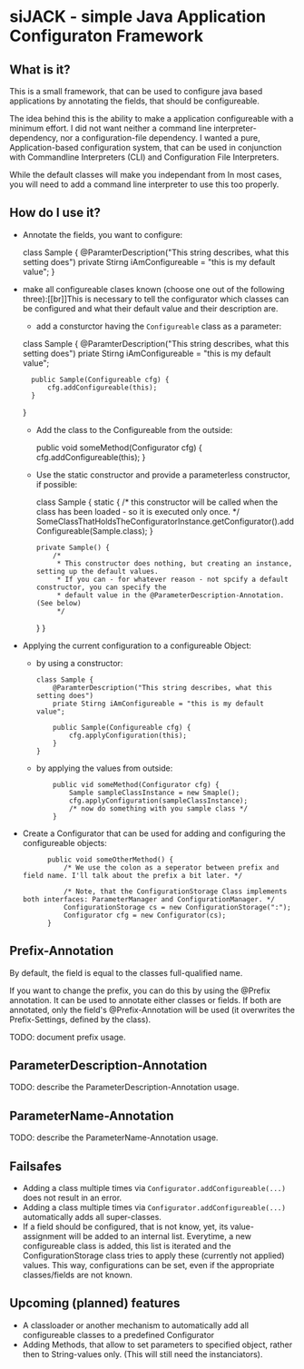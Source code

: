 siJACK - simple Java Application Configuraton Framework
=======================================================

## What is it?

This is a small framework, that can be used to configure java based applications by annotating the fields, that should be configureable.

The idea behind this is the ability to make a application configureable with a minimum effort. I did not want neither a command line interpreter-dependency, nor a configuration-file dependency. I wanted a pure, Application-based configuration system, that can be used in conjunction with Commandline Interpreters (CLI) and Configuration File Interpreters.

While the default classes will make you independant from 
In most cases, you will need to add a command line interpreter to use this too properly.

## How do I use it?

* Annotate the fields, you want to configure:

	class Sample {
		@ParamterDescription("This string describes, what this setting does")
		private Stirng iAmConfigureable = "this is my default value";
	}

* make all configureable clases known (choose one out of the following three):[[br]]This is necessary to tell the configurator which classes can be configured and what their default value and their description are.
	*	add a consturctor having the `Configureable` class as a parameter:
	
	class Sample {
		@ParamterDescription("This string describes, what this setting does")
		priate Stirng iAmConfigureable = "this is my default value";
		
		public Sample(Configureable cfg) {
			cfg.addConfigureable(this);
		}
	}
	
	*	Add the class to the Configureable from the outside:
	
		public void someMethod(Configurator cfg) {
			cfg.addConfigureable(this);
		}
		
	*	Use the static constructor and provide a parameterless constructor, if possible:
	
		class Sample {
		 	static {
		  		/* this constructor will be called when the class has been loaded - so it is executed only once. */
		  		SomeClassThatHoldsTheConfiguratorInstance.getConfigurator().addConfigureable(Sample.class);
		  	}
		  	
		  	private Sample() {
		  		/*
		  		 * This constructor does nothing, but creating an instance, setting up the default values.
		  		 * If you can - for whatever reason - not spcify a default constructor, you can specify the
		  		 * default value in the @ParameterDescription-Annotation. (See below)
		  		 */
	  	}
		}
	
* Applying the current configuration to a configureable Object:
	*	by using a constructor:
	
			class Sample {
				@ParamterDescription("This string describes, what this setting does")
				priate Stirng iAmConfigureable = "this is my default value";
				
				public Sample(Configureable cfg) {
					cfg.applyConfiguration(this);
				}
			}
  
	*	by applying the values from outside:
	
				public vid someMethod(Configurator cfg) {
					Sample sampleClassInstance = new Smaple();
					cfg.applyConfiguration(sampleClassInstance);
					/* now do something with you sample class */
				}

* Create a Configurator that can be used for adding and configuring the configureable objects:

			public void someOtherMethod() {
				/* We use the colon as a seperator between prefix and field name. I'll talk about the prefix a bit later. */
				
				/* Note, that the ConfigurationStorage Class implements both interfaces: ParameterManager and ConfigurationManager. */
				ConfigurationStorage cs = new ConfigurationStorage(":");
				Configurator cfg = new Configurator(cs);
			}

## Prefix-Annotation

By default, the field is equal to the classes full-qualified name.

If you want to change the prefix, you can do this by using the @Prefix annotation. It can be used to annotate either classes or fields. If both are annotated, only the field's @Prefix-Annotation will be used (it overwrites the Prefix-Settings, defined by the class).

TODO: document prefix usage.

## ParameterDescription-Annotation

TODO: describe the ParameterDescription-Annotation usage.

## ParameterName-Annotation

TODO: describe the ParameterName-Annotation usage.

## Failsafes

* Adding a class multiple times via `Configurator.addConfigureable(...)` does not result in an error.
* Adding a class multiple times via `Configurator.addConfigureable(...)` automatically adds all super-classes.
* If a field should be configured, that is not know, yet, its value-assignment will be added to an internal list. Everytime, a new configureable class is added, this list is iterated and the ConfigurationStorage class tries to apply these (currently not applied) values. This way, configurations can be set, even if the appropriate classes/fields are not known.

## Upcoming (planned) features

* A classloader or another mechanism to automatically add all configureable classes to a predefined Configurator
* Adding Methods, that allow to set parameters to specified object, rather then to String-values only. (This will still need the instanciators).

